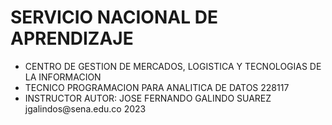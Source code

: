 # SERVICIO NACIONAL DE APRENDIZAJE
<ul>
<li>CENTRO DE GESTION DE MERCADOS, LOGISTICA Y TECNOLOGIAS DE LA INFORMACION</li>
<li>TECNICO PROGRAMACION PARA ANALITICA DE DATOS 228117</li>
<li>INSTRUCTOR AUTOR: JOSE FERNANDO GALINDO SUAREZ jgalindos@sena.edu.co 2023</li>
</ul>
